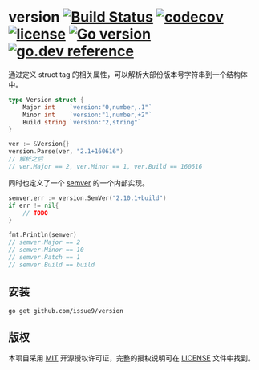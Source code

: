version
[![Build Status](https://img.shields.io/endpoint.svg?url=https%3A%2F%2Factions-badge.atrox.dev%2Fissue9%2Fversion%2Fbadge%3Fref%3Dmaster&style=flat)](https://actions-badge.atrox.dev/issue9/version/goto?ref=master)
[![codecov](https://codecov.io/gh/issue9/version/branch/master/graph/badge.svg)](https://codecov.io/gh/issue9/version)
[![license](https://img.shields.io/badge/license-MIT-brightgreen.svg?style=flat)](https://opensource.org/licenses/MIT)
[![Go version](https://img.shields.io/github/go-mod/go-version/issue9/version)](https://golang.org)
[![go.dev reference](https://img.shields.io/badge/go.dev-reference-007d9c?logo=go&logoColor=white&style=flat-square)](https://pkg.go.dev/github.com/issue9/version)
======

通过定义 struct tag 的相关属性，可以解析大部份版本号字符串到一个结构体中。

```go
type Version struct {
    Major int    `version:"0,number,.1"`
    Minor int    `version:"1,number,+2"`
    Build string `version:"2,string"`
}

ver := &Version{}
version.Parse(ver, "2.1+160616")
// 解析之后
// ver.Major == 2, ver.Minor == 1, ver.Build == 160616
```

同时也定义了一个 [semver](http://semver.org) 的一个内部实现。

```go
semver,err := version.SemVer("2.10.1+build")
if err != nil{
    // TODO
}

fmt.Println(semver)
// semver.Major == 2
// semver.Minor == 10
// semver.Patch == 1
// semver.Build == build
```

安装
----

```shell
go get github.com/issue9/version
```

版权
----

本项目采用 [MIT](https://opensource.org/licenses/MIT) 开源授权许可证，完整的授权说明可在 [LICENSE](LICENSE) 文件中找到。
